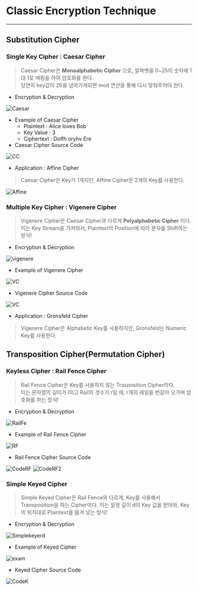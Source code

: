 # Classic Encryption Technique
---
## Substitution Cipher
### Single Key Cipher : Caesar Cipher
>Caesar Cipher은 __Monoalphabetic Cipher__ 으로, 알파벳을 0~25의 숫자에 1 대 1로 매핑을 하여 암호화를 한다.  
>당연히 key값이 26을 넘어가게되면 mod 연산을 통해 다시 맞춰주어야 한다.
- Encryption & Decryption  

![Caesar](https://user-images.githubusercontent.com/71700079/114554851-1b349d00-9ca2-11eb-8ad6-4d126d47df78.PNG)  

- Example of Caesar Cipher  
  - Plaintext : Alice loves Bob
  - Key Value : 3
  - Ciphertext : Dolfh oryhv Ere  
- Caesar Cipher Source Code  

![CC](https://user-images.githubusercontent.com/71700079/114555223-74043580-9ca2-11eb-9f2f-8e9b5c3a702c.PNG)  

- Application : Affine Cipher
>Caesar Cipher은 Key가 1개지만, Affine Cipher은 2개의 Key를 사용한다.  

![Affine](https://user-images.githubusercontent.com/71700079/114555782-01478a00-9ca3-11eb-97b4-2dacd13b64f7.PNG)

### Multiple Key Cipher : Vigenere Cipher
>Vigenere Cipher은 Caesar Cipher과 다르게 __Polyalphabetic Cipher__ 이다.  
>이는 Key Stream을 가져와서, Plaintext의 Position에 따라 문자를 Shift하는 방식!  
- Encryption & Decryption  

![vigenere](https://user-images.githubusercontent.com/71700079/114556404-a3677200-9ca3-11eb-90da-ea8a3b785f20.PNG)  

- Example of Vigenere Cipher  

![VC](https://user-images.githubusercontent.com/71700079/114556569-ceea5c80-9ca3-11eb-9b8f-9ac16ef3ffd9.PNG)

- Vigenere Cipher Source Code  

![VC](https://user-images.githubusercontent.com/71700079/114556578-d1e54d00-9ca3-11eb-9292-8b94efd08b53.PNG)  

- Application : Gronsfeld Cipher
>Vigenere Cipher은 Alphabetic Key를 사용하지만, Gronsfeld는 Numeric Key를 사용한다.

## Transposition Cipher(Permutation Cipher)
### Keyless Cipher : Rail Fence Cipher
>Rail Fence Cipher은 Key를 사용하지 않는 Trasposition Cipher이다.  
>이는 문자열의 길이가 l이고 Rail의 갯수가 r일 때, r개의 레일을 번갈아 오가며 암호화를 하는 방식!  
- Encryption & Decryption  

![RailFe](https://user-images.githubusercontent.com/71700079/114557776-f68df480-9ca4-11eb-956d-7d9162716e9d.PNG)  

- Example of Rail Fence Cipher  

![RF](https://user-images.githubusercontent.com/71700079/114558007-33f28200-9ca5-11eb-8ad6-8df91fb4274c.PNG)

- Rail Fence Cipher Source Code

![CodeRF](https://user-images.githubusercontent.com/71700079/114558047-3ead1700-9ca5-11eb-98f7-cefb3b56296a.PNG)
![CodeRF2](https://user-images.githubusercontent.com/71700079/114558054-3fde4400-9ca5-11eb-9190-36973b54e65c.PNG)  

### Simple Keyed Cipher
>Simple Keyed Cipher은 Rail Fence와 다르게, Key를 사용해서 Transposition을 하는 Cipher이다.
>이는 일정 길이 d의 Key 값을 받아와, Key의 위치대로 Plaintext를 옮겨 넣는 방식!  
- Encryption & Decryption  

![Simplekeyerd](https://user-images.githubusercontent.com/71700079/114558292-7c11a480-9ca5-11eb-9e98-ccc2870acdb2.PNG)  

- Example of Keyed Cipher

![exam](https://user-images.githubusercontent.com/71700079/114558330-85027600-9ca5-11eb-9886-783be9567692.PNG)  

- Keyed Cipher Source Code

![CodeK](https://user-images.githubusercontent.com/71700079/114558373-93509200-9ca5-11eb-9575-2fd0b2e79b4b.PNG)
